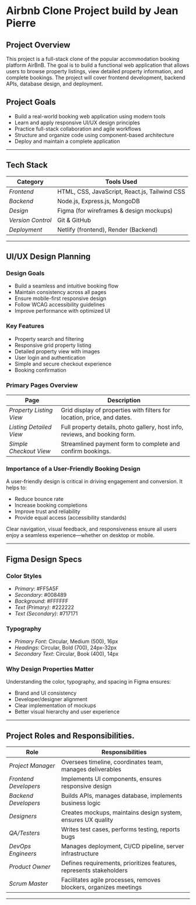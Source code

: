 
#  Airbnb Clone Project build by Jean Pierre

##  Project Overview

This project is a full-stack clone of the popular accommodation booking platform AirBnB. The goal is to build a functional web application that allows users to browse property listings, view detailed property information, and complete bookings. The project will cover frontend development, backend APIs, database design, and deployment.

##  Project Goals

- Build a real-world booking web application using modern tools
- Learn and apply responsive UI/UX design principles
- Practice full-stack collaboration and agile workflows
- Structure and organize code using component-based architecture
- Deploy and maintain a complete application

---

##  Tech Stack

| Category        | Tools Used                                |
|----------------|--------------------------------------------|
| *Frontend*      | HTML, CSS, JavaScript, React.js, Tailwind CSS |
| *Backend*       | Node.js, Express.js, MongoDB               |
| *Design*        | Figma (for wireframes & design mockups)    |
| *Version Control* | Git & GitHub                            |
| *Deployment*    | Netlify (frontend), Render (Backend) |

---
##  UI/UX Design Planning

###  Design Goals

- Build a seamless and intuitive booking flow
- Maintain consistency across all pages
- Ensure mobile-first responsive design
- Follow WCAG accessibility guidelines
- Improve performance with optimized UI

###  Key Features

- Property search and filtering
- Responsive grid property listing
- Detailed property view with images
- User login and authentication
- Simple and secure checkout experience
- Booking confirmation

###  Primary Pages Overview

| Page                  | Description                                                                 |
|-----------------------|-----------------------------------------------------------------------------|
| *Property Listing View* | Grid display of properties with filters for location, price, and dates.     |
| *Listing Detailed View* | Full property details, photo gallery, host info, reviews, and booking form. |
| *Simple Checkout View*  | Streamlined payment form to complete and confirm bookings.                 |

###  Importance of a User-Friendly Booking Design

A user-friendly design is critical in driving engagement and conversion. It helps to:

- Reduce bounce rate
- Increase booking completions
- Improve trust and reliability
- Provide equal access (accessibility standards)

Clear navigation, visual feedback, and responsiveness ensure all users enjoy a seamless experience—whether on desktop or mobile.

---

##  Figma Design Specs

###  Color Styles

- *Primary*: #FF5A5F
- *Secondary*: #008489
- *Background*: #FFFFFF
- *Text (Primary)*: #222222
- *Text (Secondary)*: #717171

###  Typography

- *Primary Font*: Circular, Medium (500), 16px
- *Headings*: Circular, Bold (700), 24px-32px
- *Secondary Text*: Circular, Book (400), 14px

###  Why Design Properties Matter

Understanding the color, typography, and spacing in Figma ensures:

- Brand and UI consistency
- Developer/designer alignment
- Clear implementation of mockups
- Better visual hierarchy and user experience

---
## Project Roles and Responsibilities.

| Role               | Responsibilities                                                                 |
|--------------------|----------------------------------------------------------------------------------|
| *Project Manager*  | Oversees timeline, coordinates team, manages deliverables                |
| *Frontend Developers* |Implements UI components, ensures responsive design          |
| *Backend Developers*  |Builds APIs, manages database, implements business logic                              |
| *Designers*         | Creates mockups, maintains design system, ensures UX quality                 |
| *QA/Testers*        | Writes test cases, performs testing, reports bugs          |
| *DevOps Engineers*  |Manages deployment, CI/CD pipeline, server infrastructure                          |
| *Product Owner*     | Defines requirements, prioritizes features, represents stakeholders       |
| *Scrum Master*      | Facilitates agile processes, removes blockers, organizes meetings           |

---

